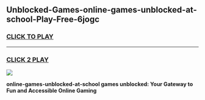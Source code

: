 
## Unblocked-Games-online-games-unblocked-at-school-Play-Free-6jogc
<h3>
<a href="https://premium76.site?title=online-games-unblocked-at-school&ref=23A">CLICK TO PLAY</a></h3>
<hr>

<h3>
<a href="https://premium76.site?title=online-games-unblocked-at-school&ref=23A">CLICK 2 PLAY</a>
  
</h3>

<a href="https://premium76.site?title=online-games-unblocked-at-school&ref=23A"><img src="https://clearcache.store/games.png"></a>


**online-games-unblocked-at-school games unblocked: Your Gateway to Fun and Accessible Online Gaming**
